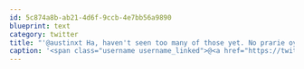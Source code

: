 ```yaml
---
id: 5c874a8b-ab21-4d6f-9ccb-4e7bb56a9890
blueprint: text
category: twitter
title: "'@austinxt Ha, haven't seen too many of those yet. No prarie oysters either but LOTS of Photo Radar. Welcome to revenue-country #yeg"
caption: '<span class="username username_linked">@<a href="https://twitter.com/austinxt" title="Zenia Austin">austinxt</a></span> Ha, haven''t seen too many of those yet. No prarie oysters either but LOTS of Photo Radar. Welcome to revenue-country <span class="hashtag hashtag_local">#<a href="http://tweettemp.darylchymko.ca/?tag=yeg">yeg</a>'
---
```

